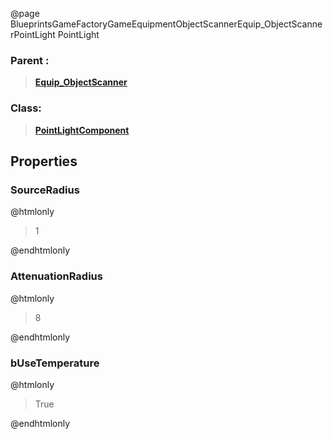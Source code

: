 @page BlueprintsGameFactoryGameEquipmentObjectScannerEquip_ObjectScannerPointLight PointLight
### Parent :
<b><a href="_blueprints_game_factory_game_equipment_object_scanner_equip__object_scanner.html"><blockquote>Equip_ObjectScanner</blockquote></a></b>
### Class:
<b><a href="_class_script_point_light_component.html"><blockquote>PointLightComponent</blockquote></a></b>
## Properties
### SourceRadius
@htmlonly
<blockquote>1</blockquote>
@endhtmlonly

### AttenuationRadius
@htmlonly
<blockquote>8</blockquote>
@endhtmlonly

### bUseTemperature
@htmlonly
<blockquote>True</blockquote>
@endhtmlonly

### LightGuid
@htmlonly
<details>
 <summary>A</summary>
<blockquote>1043757771</blockquote>
</details>
<details>
 <summary>B</summary>
<blockquote>1307951395</blockquote>
</details>
<details>
 <summary>C</summary>
<blockquote>-627817817</blockquote>
</details>
<details>
 <summary>D</summary>
<blockquote>-735073350</blockquote>
</details>
@endhtmlonly

### Intensity
@htmlonly
<blockquote>50</blockquote>
@endhtmlonly

### LightColor
@htmlonly
<details>
 <summary>B</summary>
<blockquote>0</blockquote>
</details>
<details>
 <summary>G</summary>
<blockquote>255</blockquote>
</details>
<details>
 <summary>R</summary>
<blockquote>21</blockquote>
</details>
<details>
 <summary>A</summary>
<blockquote>255</blockquote>
</details>
@endhtmlonly

### IndirectLightingIntensity
@htmlonly
<blockquote>6</blockquote>
@endhtmlonly

### RelativeLocation
@htmlonly
<details>
 <summary>X</summary>
<blockquote>3.1568946838378906</blockquote>
</details>
<details>
 <summary>Y</summary>
<blockquote>0.48578664660453796</blockquote>
</details>
<details>
 <summary>Z</summary>
<blockquote>13.424424171447754</blockquote>
</details>
@endhtmlonly

### RelativeScale3D
@htmlonly
<details>
 <summary>X</summary>
<blockquote>2.525116258311755e-07</blockquote>
</details>
<details>
 <summary>Y</summary>
<blockquote>4.607957700643512e-16</blockquote>
</details>
<details>
 <summary>Z</summary>
<blockquote>3.455968275482634e-16</blockquote>
</details>
@endhtmlonly

